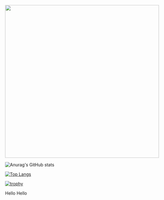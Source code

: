<img src="https://media.giphy.com/media/llarwdtFqG63IlqUR1/giphy.gif" width="100%" height="500px"/>


![Anurag's GitHub stats](https://github-readme-stats.vercel.app/api?username=SiddharthMathurDeveloper&show_icons=true&theme=radical)


[![Top Langs](https://github-readme-stats.vercel.app/api/top-langs/?username=SiddharthMathurDeveloper&layout=pie)](https://github.com/anuraghazra/github-readme-stats)

[![trophy](https://github-profile-trophy.vercel.app/?username=SiddharthMathurDeveloper&theme=darkhub)](https://github.com/ryo-ma/github-profile-trophy)


Hello Hello
